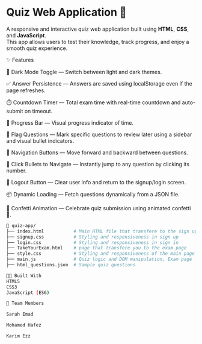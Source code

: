 # Quiz Web Application 🎯

A responsive and interactive quiz web application built using **HTML**, **CSS**, and **JavaScript**.  
This app allows users to test their knowledge, track progress, and enjoy a smooth quiz experience.

✨ Features

🌙 Dark Mode Toggle — Switch between light and dark themes.

✅ Answer Persistence — Answers are saved using localStorage even if the page refreshes.

⏱️ Countdown Timer — Total exam time with real-time countdown and auto-submit on timeout.

🔢 Progress Bar — Visual progress indicator of time.

🚩 Flag Questions — Mark specific questions to review later using a sidebar and visual bullet indicators.

🔁 Navigation Buttons — Move forward and backward between questions.

📌 Click Bullets to Navigate — Instantly jump to any question by clicking its number.

🚪 Logout Button — Clear user info and return to the signup/login screen.

📦 Dynamic Loading — Fetch questions dynamically from a JSON file.

🎉 Confetti Animation — Celebrate quiz submission using animated confetti 🎊.

```bash
📁 quiz-app/
├── index.html           # Main HTML file that transfere to the sign up page
├── signup.css           # Styling and responsiveness in sign up
├── login.css            # Styling and responsiveness in sign in
├── TakeYourExam.html    # page that transfere you to the exam page
├── style.css            # Styling and responsiveness of the main page
├── main.js              # Quiz logic and DOM manipulation, Exam page
├── html_questions.json  # Sample quiz questions

👨‍💻 Built With
HTML5
CSS3
JavaScript (ES6)

👥 Team Members

Sarah Emad

Mohamed Hafez

Karim Ezz